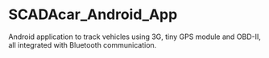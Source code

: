 SCADAcar_Android_App
=====
Android application to track vehicles using 3G, tiny GPS module and OBD-II, all integrated with Bluetooth communication.

